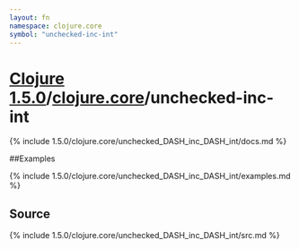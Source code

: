 ```yaml
---
layout: fn
namespace: clojure.core
symbol: "unchecked-inc-int"
---
```


# [Clojure 1.5.0](../../)/[clojure.core](../)/unchecked-inc-int

{% include 1.5.0/clojure.core/unchecked_DASH_inc_DASH_int/docs.md %}

##Examples

{% include 1.5.0/clojure.core/unchecked_DASH_inc_DASH_int/examples.md %}
## Source
{% include 1.5.0/clojure.core/unchecked_DASH_inc_DASH_int/src.md %}

